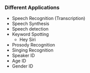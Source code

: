 ### Different Applications
- Speech Recognition (Transcription)
- Speech Synthesis
- Speech detection
- Keyword Spotting
	- Hey Siri
- Prosody Recognition
- Singing Recognition
- Speaker ID
- Age ID
- Gender ID